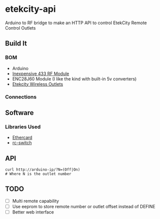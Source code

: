 # etekcity-api
Arduino to RF bridge to make an HTTP API to control EtekCity Remote Control Outlets

## Build It

### BOM

* Arduino
* [Inexpensive 433 RF Module](http://www.instructables.com/id/RF-315433-MHz-Transmitter-receiver-Module-and-Ardu/)
* ENC28J60 Module (I like the kind with built-in 5v converters)
* [Etekcity Wireless Outlets](http://www.amazon.com/Etekcity-Wireless-Electrical-Household-Appliances/dp/B00DQELHBS/ref=sr_1_1?ie=UTF8&qid=1456012964&sr=8-1&keywords=etekcity+ZAP)

### Connections

## Software

### Libraries Used

* [Ethercard](https://github.com/jcw/ethercard/)
* [rc-switch](https://github.com/sui77/rc-switch)

## API

    curl http://arduino-ip/?N=(Off|On)
    # Where N is the outlet number

## TODO

 - [ ] Multi remote capability
 - [ ] Use eeprom to store remote number or outlet offset instead of DEFINE
 - [ ] Better web interface

